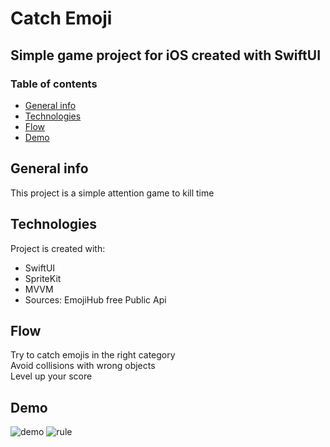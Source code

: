 # Catch Emoji
## Simple game project for iOS created with SwiftUI
### Table of contents
* [General info](#general-info)
* [Technologies](#technologies)
* [Flow](#flow)
* [Demo](#demo)

## General info
This project is a simple attention game to kill time
	
## Technologies
Project is created with:
* SwiftUI
* SpriteKit
* MVVM
* Sources: EmojiHub free Public Api
	
## Flow
Try to catch emojis in the right category\
Avoid collisions with wrong objects\
Level up your score

## Demo
![demo](https://user-images.githubusercontent.com/45208515/184756854-3b5e9531-1810-4d9a-8852-c11c798944d7.gif)
![rule](https://user-images.githubusercontent.com/45208515/184758090-5e357744-faa2-4103-9cbd-1bef7b6228f6.png)
